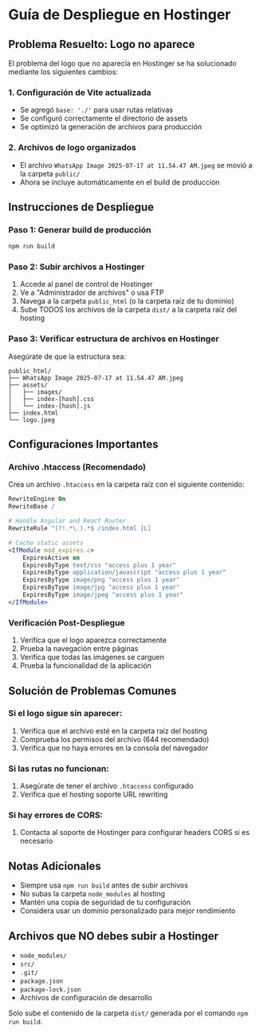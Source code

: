 # Guía de Despliegue en Hostinger

## Problema Resuelto: Logo no aparece

El problema del logo que no aparecía en Hostinger se ha solucionado mediante los siguientes cambios:

### 1. Configuración de Vite actualizada
- Se agregó `base: './'` para usar rutas relativas
- Se configuró correctamente el directorio de assets
- Se optimizó la generación de archivos para producción

### 2. Archivos de logo organizados
- El archivo `WhatsApp Image 2025-07-17 at 11.54.47 AM.jpeg` se movió a la carpeta `public/`
- Ahora se incluye automáticamente en el build de producción

## Instrucciones de Despliegue

### Paso 1: Generar build de producción
```bash
npm run build
```

### Paso 2: Subir archivos a Hostinger
1. Accede al panel de control de Hostinger
2. Ve a "Administrador de archivos" o usa FTP
3. Navega a la carpeta `public_html` (o la carpeta raíz de tu dominio)
4. Sube TODOS los archivos de la carpeta `dist/` a la carpeta raíz del hosting

### Paso 3: Verificar estructura de archivos en Hostinger
Asegúrate de que la estructura sea:
```
public_html/
├── WhatsApp Image 2025-07-17 at 11.54.47 AM.jpeg
├── assets/
│   ├── images/
│   ├── index-[hash].css
│   └── index-[hash].js
├── index.html
└── logo.jpeg
```

## Configuraciones Importantes

### Archivo .htaccess (Recomendado)
Crea un archivo `.htaccess` en la carpeta raíz con el siguiente contenido:

```apache
RewriteEngine On
RewriteBase /

# Handle Angular and React Router
RewriteRule ^(?!.*\.).*$ /index.html [L]

# Cache static assets
<IfModule mod_expires.c>
    ExpiresActive on
    ExpiresByType text/css "access plus 1 year"
    ExpiresByType application/javascript "access plus 1 year"
    ExpiresByType image/png "access plus 1 year"
    ExpiresByType image/jpg "access plus 1 year"
    ExpiresByType image/jpeg "access plus 1 year"
</IfModule>
```

### Verificación Post-Despliegue
1. Verifica que el logo aparezca correctamente
2. Prueba la navegación entre páginas
3. Verifica que todas las imágenes se carguen
4. Prueba la funcionalidad de la aplicación

## Solución de Problemas Comunes

### Si el logo sigue sin aparecer:
1. Verifica que el archivo esté en la carpeta raíz del hosting
2. Comprueba los permisos del archivo (644 recomendado)
3. Verifica que no haya errores en la consola del navegador

### Si las rutas no funcionan:
1. Asegúrate de tener el archivo `.htaccess` configurado
2. Verifica que el hosting soporte URL rewriting

### Si hay errores de CORS:
1. Contacta al soporte de Hostinger para configurar headers CORS si es necesario

## Notas Adicionales
- Siempre usa `npm run build` antes de subir archivos
- No subas la carpeta `node_modules` al hosting
- Mantén una copia de seguridad de tu configuración
- Considera usar un dominio personalizado para mejor rendimiento

## Archivos que NO debes subir a Hostinger
- `node_modules/`
- `src/`
- `.git/`
- `package.json`
- `package-lock.json`
- Archivos de configuración de desarrollo

Solo sube el contenido de la carpeta `dist/` generada por el comando `npm run build`.